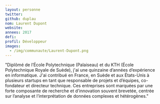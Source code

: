 ```yaml
---
layout: personne
twitter: 
github: duplau
nom: Laurent Dupont
website:
annees: 2017
defi: 
profil: Développeur
images:
  - /img/communaute/Laurent-Dupont.png
---
```


"Diplômé de l’École Polytechnique (Palaiseau) et du KTH (École
Polytechnique Royale de Suède), j'ai une quinzaine d’années
d’expérience en informatique. J'ai contribué en France, en Suède et
aux États-Unis à plusieurs startups en tant que responsable de projets
et d’équipes, co-fondateur et directeur technique. Ces entreprises
sont marquées par une forte composante de recherche et d’innovation
souvent brevetée, centrée sur l’analyse et l’interprétation de données
complexes et hétérogènes."
